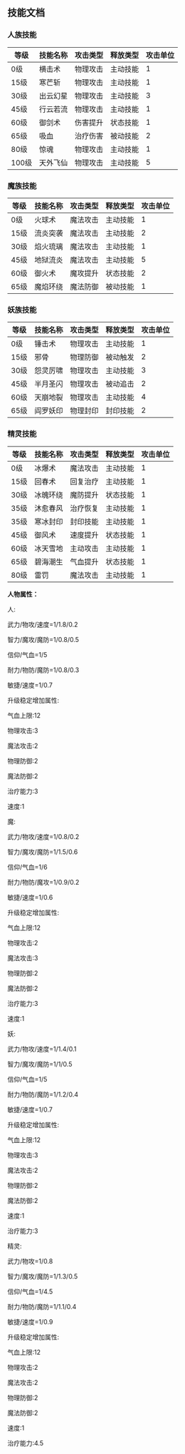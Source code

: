 ## 技能文档

### 人族技能
|等级|技能名称|攻击类型|释放类型|攻击单位|
|---|---|---|---|---|
|0级|横击术|物理攻击|主动技能|1|
|15级|寒芒斩|物理攻击|主动技能|1|
|30级|出云幻星|物理攻击|主动技能|3|
|45级|行云若流|物理攻击|主动技能|1|
|60级|御剑术|伤害提升|状态技能|1|
|65级|吸血|治疗伤害|被动技能|2|
|80级|惊魂|物理攻击|主动技能|1|
|100级|天外飞仙|物理攻击|主动技能|5|

### 魔族技能
|等级|技能名称|攻击类型|释放类型|攻击单位|
|---|---|---|---|---|
|0级|火球术|魔法攻击|主动技能|1|
|15级|流炎突袭|魔法攻击|主动技能|2|
|30级|焰火琉璃|魔法攻击|主动技能|1|
|45级|地狱流炎|魔法攻击|主动技能|5|
|60级|御火术|魔攻提升|状态技能|2|
|65级|魔焰环绕|魔法防御|被动技能|1|

### 妖族技能
|等级|技能名称|攻击类型|释放类型|攻击单位|
|---|---|---|---|---|
|0级|锤击术|物理攻击|主动技能|1|
|15级|邪骨|物理防御|被动触发|2|
|30级|怨灵厉啸|物理攻击|主动技能|3|
|45级|半月圣闪|物理攻击|被动追击|2|
|60级|天崩地裂|物理攻击|主动技能|4|
|65级|阎罗妖印|物理封印|封印技能|2|

### 精灵技能
|等级|技能名称|攻击类型|释放类型|攻击单位|
|---|---|---|---|---|
|0级|冰爆术|魔法攻击 |主动技能|1|
|15级|回春术|回复治疗|主动技能|1|
|30级|冰魄环绕|魔防提升|状态技能|1|
|35级|沐愈春风|治疗恢复|主动技能|1|
|35级|寒冰封印|封印技能|主动技能|1|
|45级|御风术|速度提升|状态技能|1|
|60级|冰天雪地|主动攻击|主动技能|1|
|65级|碧海潮生|气血提升|状态技能|1|
|80级|雷罚|魔法攻击|主动技能|1|

**人物属性：**

人:

武力/物攻/速度=1/1.8/0.2

智力/魔攻/魔防=1/0.8/0.5

信仰/气血=1/5

耐力/物防/魔防=1/0.8/0.3

敏捷/速度=1/0.7

升级稳定增加属性:

气血上限:12

物理攻击:3

魔法攻击:2

物理防御:2

魔法防御:2

治疗能力:3

速度:1

魔:

武力/物攻/速度=1/0.8/0.2

智力/魔攻/魔防=1/1.5/0.6

信仰/气血=1/6

耐力/物防/魔攻=1/0.9/0.2

敏捷/速度=1/0.6

升级稳定增加属性:

气血上限:12

物理攻击:2

魔法攻击:3

物理防御:2

魔法防御:2

治疗能力:3

速度:1

妖:

武力/物攻/速度=1/1.4/0.1

智力/魔攻/魔防=1/1/0.5

信仰/气血=1/5

耐力/物防/魔防=1/1.2/0.4

敏捷/速度=1/0.7

升级稳定增加属性:

气血上限:12

物理攻击:3

魔法攻击:2

物理防御:2

魔法防御:2

速度:1

治疗能力:3

精灵:

武力/物攻=1/0.8

智力/魔攻/魔防=1/1.3/0.5

信仰/气血=1/4.5

耐力/物防/魔防=1/1.1/0.4

敏捷/速度=1/0.9

升级稳定增加属性:

气血上限:12

物理攻击:2

魔法攻击:2

物理防御:2

魔法防御:2

速度:1

治疗能力:4.5



